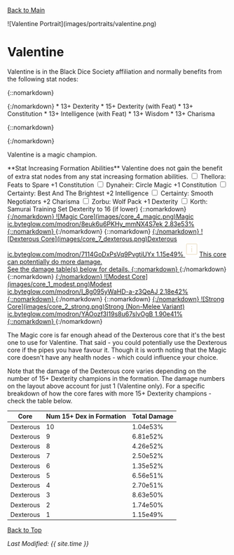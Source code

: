 [Back to Main](index.md)

<span id="valentine">
![Valentine Portrait](images/portraits/valentine.png)
</span>

# Valentine

<span class="champIntro">Valentine is in the Black Dice Society affiliation and normally benefits from the following stat nodes:</span>

{::nomarkdown}
<div id="champStats">
{:/nomarkdown}
* 13+ Dexterity
* 15+ Dexterity (with Feat)
* 13+ Constitution
* 13+ Intelligence (with Feat)
* 13+ Wisdom
* 13+ Charisma

{::nomarkdown}
</div>
{:/nomarkdown}


<span class="champIntro">Valentine is a magic champion.</span>

<span class="modronColumn">
    <span class="buffboxCol" id="buffbox">
        <span class="buffboxRowHeader">**Stat Increasing Formation Abilities**</span>
        <span class="buffboxRow" id="buffboxNone">
            <span class="buffboxRowCol">
                <span class="buffboxRowNone">
                    Valentine does not gain the benefit of extra stat nodes from any stat increasing formation abilities.
                </span>
            </span>
        </span>
        <span class="buffboxRow" id="buffboxFeats to Spare">
            <span class="buffboxRowCol">
                <span class="buffboxRowCheck">
                    <input type="checkbox" name="1" id="Feats to Spare" value="Feats to Spare">
                    <label for="Feats to Spare">Thellora: Feats to Spare</label>
                </span>
            <span class="buffboxRowContent">
                +1 Constitution
            </span>
            </span>
        </span>
        <span class="buffboxRow" id="buffboxCircle Magic">
            <span class="buffboxRowCol">
                <span class="buffboxRowCheck">
                    <input type="checkbox" name="3" id="Circle Magic" value="Circle Magic">
                    <label for="Circle Magic">Dynaheir: Circle Magic</label>
                </span>
            <span class="buffboxRowContent">
                +1 Constitution
            </span>
            </span>
        </span>
        <span class="buffboxRow" id="buffboxBest And The Brightest">
            <span class="buffboxRowCol">
                <span class="buffboxRowRadio">
                    <input type="checkbox" name="5" id="Best And The Brightest" value="Best And The Brightest">
                    <label for="Best And The Brightest">Certainty: Best And The Brightest</label>
                </span>
            <span class="buffboxRowContent">
                +2 Intelligence
            </span>
            </span>
        </span>
        <span class="buffboxRow" id="buffboxSmooth Negotiators">
            <span class="buffboxRowCol">
                <span class="buffboxRowRadio">
                    <input type="checkbox" name="5" id="Smooth Negotiators" value="Smooth Negotiators">
                    <label for="Smooth Negotiators">Certainty: Smooth Negotiators</label>
                </span>
            <span class="buffboxRowContent">
                +2 Charisma
            </span>
            </span>
        </span>
        <span class="buffboxRow" id="buffboxWolf Pack">
            <span class="buffboxRowCol">
                <span class="buffboxRowCheck">
                    <input type="checkbox" name="12" id="Wolf Pack" value="Wolf Pack">
                    <label for="Wolf Pack">Zorbu: Wolf Pack</label>
                </span>
            <span class="buffboxRowContent">
                +1 Dexterity
            </span>
            </span>
        </span>
        <span class="buffboxRow" id="buffboxSamurai Training">
            <span class="buffboxRowCol">
                <span class="buffboxRowCheck">
                    <input type="checkbox" name="2" id="Samurai Training" value="Samurai Training">
                    <label for="Samurai Training">Korth: Samurai Training</label>
                </span>
            <span class="buffboxRowContent">
                Set Dexterity to 16 (if lower)
            </span>
            </span>
        </span>
    </span>
{::nomarkdown}
    <a href="https://ic.byteglow.com/modron/8euk6u6PKHy_mmNX4S7ek" target="_blank" data-core-id="4" data-buffs="">
{:/nomarkdown}
    <span class="modronRow">
        <span class="modronIconFull">
            ![Magic Core](images/core_4_magic.png)Magic
        </span>
        <span class="modronLink">
            ic.byteglow.com/modron/8euk6u6PKHy_mmNX4S7ek
        </span>
        <span class="modronDamage">
            2.83e53%
        </span>
    </span>
{::nomarkdown}
    </a>
{:/nomarkdown}
{::nomarkdown}
    <a href="https://ic.byteglow.com/modron/7114GoDxPsVq9PvgtiUYx" target="_blank" data-core-id="7" data-buffs="">
{:/nomarkdown}
    <span class="modronRow">
        <span class="modronIconFull">
            ![Dexterous Core](images/core_7_dexterous.png)Dexterous
        </span>
        <span class="modronLink">
            ic.byteglow.com/modron/7114GoDxPsVq9PvgtiUYx
        </span>
        <span class="modronDamage">
            1.15e49%
        </span>
        <span class="modronVariable">
            <img src="images/info.png" alt="Variable Damage Information Tooltip Icon"><span class="modronVariableTooltipContents">This core can potentially do more damage.<br>See the damage table(s) below for details.</span>
        </span>
    </span>
{::nomarkdown}
    </a>
{:/nomarkdown}
{::nomarkdown}
    <a href="https://ic.byteglow.com/modron/I_8g095yWaHD-a-z3QeAJ" target="_blank" data-core-id="1" data-buffs="">
{:/nomarkdown}
    <span class="modronRow">
        <span class="modronIconFull">
            ![Modest Core](images/core_1_modest.png)Modest
        </span>
        <span class="modronLink">
            ic.byteglow.com/modron/I_8g095yWaHD-a-z3QeAJ
        </span>
        <span class="modronDamage">
            2.18e42%
        </span>
    </span>
{::nomarkdown}
    </a>
{:/nomarkdown}
{::nomarkdown}
    <a href="https://ic.byteglow.com/modron/YAOozf3I19s8u67slvOgB" target="_blank" data-core-id="2" data-buffs="">
{:/nomarkdown}
    <span class="modronRow">
        <span class="modronIconFull">
            ![Strong Core](images/core_2_strong.png)Strong (Non-Melee Variant)
        </span>
        <span class="modronLink">
            ic.byteglow.com/modron/YAOozf3I19s8u67slvOgB
        </span>
        <span class="modronDamage">
            1.90e41%
        </span>
    </span>
{::nomarkdown}
    </a>
{:/nomarkdown}
</span>

The Magic core is far enough ahead of the Dexterous core that it's the best one to use for Valentine. That said - you could potentially use the Dexterous core if the pipes you have favour it. Though it is worth noting that the Magic core doesn't have any health nodes - which could influence your choice.

Note that the damage of the Dexterous core varies depending on the number of 15+ Dexterity champions in the formation. The damage numbers on the layout above account for just 1 (Valentine only). For a specific breakdown of how the core fares with more 15+ Dexterity champions - check the table below.

| Core | Num 15+ Dex in Formation | Total Damage |
|---|---|---|
| Dexterous | 10 | 1.04e53% |
| Dexterous | 9 | 6.81e52% |
| Dexterous | 8 | 4.26e52% |
| Dexterous | 7 | 2.50e52% |
| Dexterous | 6 | 1.35e52% |
| Dexterous | 5 | 6.56e51% |
| Dexterous | 4 | 2.70e51% |
| Dexterous | 3 | 8.63e50% |
| Dexterous | 2 | 1.74e50% |
| Dexterous | 1 | 1.15e49% |

[Back to Top](#top)

*Last Modified: {{ site.time }}*
<script type="text/javascript" src="scripts/champion.js"></script>